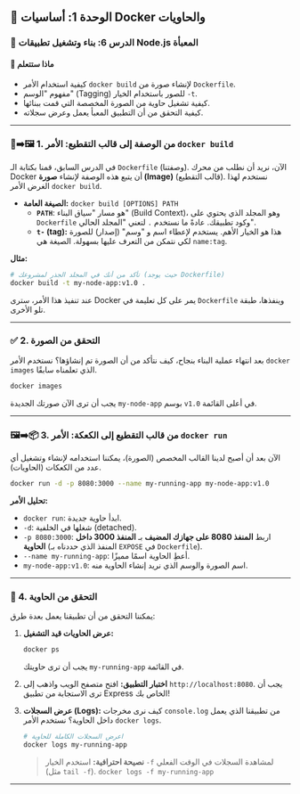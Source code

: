 ## 🐳 الوحدة 1: أساسيات Docker والحاويات

### 📘 الدرس 6: بناء وتشغيل تطبيقات Node.js المعبأة

#### 🧠 **ماذا ستتعلم**
* كيفية استخدام الأمر `docker build` لإنشاء صورة من `Dockerfile`.
* مفهوم "الوسم" (Tagging) للصور باستخدام الخيار `-t`.
* كيفية تشغيل حاوية من الصورة المخصصة التي قمت ببنائها.
* كيفية التحقق من أن التطبيق المعبأ يعمل وعرض سجلاته.

---
### 📜➡️🖼️ 1. من الوصفة إلى قالب التقطيع: الأمر `docker build`
في الدرس السابق، قمنا بكتابة الـ `Dockerfile` (وصفتنا). الآن، نريد أن نطلب من محرك Docker أن يتبع هذه الوصفة لإنشاء **صورة (Image)** (قالب التقطيع). نستخدم لهذا الغرض الأمر `docker build`.

* **الصيغة العامة:** `docker build [OPTIONS] PATH`
    * **`PATH`**: هو مسار "سياق البناء" (Build Context)، وهو المجلد الذي يحتوي على `Dockerfile` وكود تطبيقك. عادةً ما نستخدم `.` لتعني "المجلد الحالي".
    * **`t-` (tag):** هذا هو الخيار الأهم. يستخدم لإعطاء اسم و "وسم" (إصدار) للصورة لكي نتمكن من التعرف عليها بسهولة. الصيغة هي `name:tag`.

**مثال:**
```bash
# تأكد من أنك في المجلد الجذر لمشروعك (حيث يوجد Dockerfile)
docker build -t my-node-app:v1.0 .
```
عند تنفيذ هذا الأمر، سترى Docker يمر على كل تعليمة في `Dockerfile` وينفذها، طبقة تلو الأخرى.

---
### ✅ 2. التحقق من الصورة
بعد انتهاء عملية البناء بنجاح، كيف نتأكد من أن الصورة تم إنشاؤها؟ نستخدم الأمر `docker images` الذي تعلمناه سابقًا.
```bash
docker images
```
يجب أن ترى الآن صورتك الجديدة `my-node-app` بوسم `v1.0` في أعلى القائمة.

---
### 🖼️➡️📦 3. من قالب التقطيع إلى الكعكة: الأمر `docker run`
الآن بعد أن أصبح لدينا القالب المخصص (الصورة)، يمكننا استخدامه لإنشاء وتشغيل أي عدد من الكعكات (الحاويات).
```bash
docker run -d -p 8080:3000 --name my-running-app my-node-app:v1.0
```
**تحليل الأمر:**
* `docker run`: ابدأ حاوية جديدة.
* `-d`: شغلها في الخلفية (detached).
* `-p 8080:3000`: اربط **المنفذ 8080 على جهازك المضيف** بـ **المنفذ 3000 داخل الحاوية** (المنفذ الذي حددناه بـ `EXPOSE` في `Dockerfile`).
* `--name my-running-app`: أعطِ الحاوية اسمًا مميزًا.
* `my-node-app:v1.0`: اسم الصورة والوسم الذي نريد إنشاء الحاوية منه.

---
### 👀 4. التحقق من الحاوية
يمكننا التحقق من أن تطبيقنا يعمل بعدة طرق:

1.  **عرض الحاويات قيد التشغيل:**
    ```bash
    docker ps
    ```
    يجب أن ترى حاويتك `my-running-app` في القائمة.

2.  **اختبار التطبيق:**
    افتح متصفح الويب واذهب إلى `http://localhost:8080`. يجب أن ترى الاستجابة من تطبيق Express الخاص بك!

3.  **عرض السجلات (Logs):**
    كيف نرى مخرجات `console.log` من تطبيقنا الذي يعمل داخل الحاوية؟ نستخدم الأمر `docker logs`.
    ```bash
    # اعرض السجلات الكاملة للحاوية
    docker logs my-running-app
    ```
    > **نصيحة احترافية:** استخدم الخيار `-f` لمشاهدة السجلات في الوقت الفعلي (مثل `tail -f`).
    > `docker logs -f my-running-app`

---
